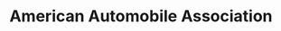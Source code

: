---
title: "American Automobile Association"
url: /pittsburgh/american-automobile-association-fort-couch-road/
shop: travel agency
---